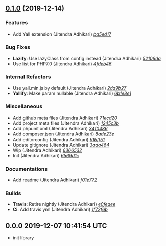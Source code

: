 ## [0.1.0](https://github.com/adhocore/twig-yall/releases/tag/0.1.0) (2019-12-14)

### Features
- Add Yall extension (Jitendra Adhikari) [_ba5ed17_](https://github.com/adhocore/twig-yall/commit/ba5ed17)

### Bug Fixes
- **Lazify**: Use lazyClass from config instead (Jitendra Adhikari) [_52106da_](https://github.com/adhocore/twig-yall/commit/52106da)
- Use list for PHP7.0 (Jitendra Adhikari) [_4fdeb46_](https://github.com/adhocore/twig-yall/commit/4fdeb46)

### Internal Refactors
- Use yall.min.js by default (Jitendra Adhikari) [_2da9b27_](https://github.com/adhocore/twig-yall/commit/2da9b27)
- **Yallify**: Make param nullable (Jitendra Adhikari) [_6b1e8e1_](https://github.com/adhocore/twig-yall/commit/6b1e8e1)

### Miscellaneous
- Add github meta files (Jitendra Adhikari) [_71ecd20_](https://github.com/adhocore/twig-yall/commit/71ecd20)
- Add project meta files (Jitendra Adhikari) [_1245c3b_](https://github.com/adhocore/twig-yall/commit/1245c3b)
- Add phpunit xml (Jitendra Adhikari) [_34f0486_](https://github.com/adhocore/twig-yall/commit/34f0486)
- Add composer.json (Jitendra Adhikari) [_8ade23e_](https://github.com/adhocore/twig-yall/commit/8ade23e)
- Add editorconfig (Jitendra Adhikari) [_b1bff51_](https://github.com/adhocore/twig-yall/commit/b1bff51)
- Update gitignore (Jitendra Adhikari) [_3ada464_](https://github.com/adhocore/twig-yall/commit/3ada464)
- Wip (Jitendra Adhikari) [_6366532_](https://github.com/adhocore/twig-yall/commit/6366532)
- Init (Jitendra Adhikari) [_6569d1c_](https://github.com/adhocore/twig-yall/commit/6569d1c)

### Documentations
- Add readme (Jitendra Adhikari) [_f01e772_](https://github.com/adhocore/twig-yall/commit/f01e772)

### Builds
- **Travis**: Retire nightly (Jitendra Adhikari) [_e0feaee_](https://github.com/adhocore/twig-yall/commit/e0feaee)
- **Ci**: Add travis yml (Jitendra Adhikari) [_1f72f6b_](https://github.com/adhocore/twig-yall/commit/1f72f6b)


## 0.0.0 2019-12-07 10:41:54 UTC

- init library
